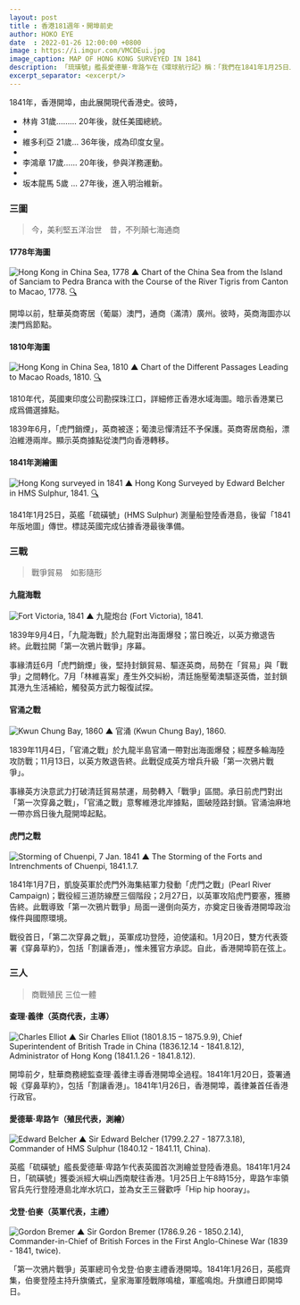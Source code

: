 ```yaml
---
layout: post
title : 香港181週年・開埠前史
author: HOKO EYE
date  : 2022-01-26 12:00:00 +0800
image : https://i.imgur.com/VMCDEui.jpg
image_caption: MAP OF HONG KONG SURVEYED IN 1841
description: 「琉璜號」艦長愛德華·卑路乍在《環球航行記》稱：「我們在1841年1月25日上午8時15分登上陸地……艦隊於26日到達，海軍陸戰隊登陸，在駐地升起英國國旗。司令官伯麥爵士在艦隊的其他軍官陪同下，在陸戰隊施放的禮炮和軍艦的隆隆炮聲中，正式佔領該島」。
excerpt_separator: <excerpt/>
---
```


1841年，香港開埠，由此展開現代香港史。彼時，

- 林肯 31歲……… 20年後，就任美國總統。
- 
- 維多利亞 21歲… 36年後，成為印度女皇。
- 
- 李鴻章 17歲…… 20年後，參與洋務運動。
- 
- 坂本龍馬 5歲 … 27年後，進入明治維新。

<excerpt/>

### 三圖

> 今，美利堅五洋治世 昔，不列顛七海通商

#### 1778年海圖

![Hong Kong in China Sea, 1778](https://i.imgur.com/q7sqFXh.jpg)
▲ Chart of the China Sea from the Island of Sanciam to Pedra Branca with the Course of the River Tigris from Canton to Macao, 1778. [🔍](https://nla.gov.au/nla.obj-230807888/view)

開埠以前，駐華英商寄居（葡屬）澳門，通商（滿清）廣州。彼時，英商海圖亦以澳門爲節點。

#### 1810年海圖

![Hong Kong in China Sea, 1810](https://i.imgur.com/MBpLY5F.jpg)
▲ Chart of the Different Passages Leading to Macao Roads, 1810. [🔍](https://upload.wikimedia.org/wikipedia/commons/b/b6/This_chart_of_the_different_passages_leading_to_Macao_Roads_LOC_88691655.jpg)

1810年代，英國東印度公司勘探珠江口，詳細修正香港水域海圖。暗示香港業已成爲備選據點。

1839年6月，「虎門銷煙」，英商被逐；葡澳忌憚清廷不予保護。英商寄居商船，漂泊維港兩岸。顯示英商據點從澳門向香港轉移。

#### 1841年測繪圖

![Hong Kong surveyed in 1841](https://i.imgur.com/VMCDEui.jpg)
▲ Hong Kong Surveyed by Edward Belcher in HMS Sulphur, 1841. [🔍](https://upload.wikimedia.org/wikipedia/commons/e/ee/Hong_Kong_Map_made_by_Edward_Belcher_in_1841.jpg)

1841年1月25日，英艦「硫磺號」(HMS Sulphur) 測量船登陸香港島，後留「1841年版地圖」傳世。標誌英國完成佔據香港最後準備。

### 三戰

> 戰爭貿易 如影隨形

#### 九龍海戰

![Fort Victoria, 1841](https://i.imgur.com/rJrAqnH.jpg)
▲ 九龍炮台 (Fort Victoria), 1841.

1839年9月4日，「九龍海戰」於九龍對出海面爆發；當日晚近，以英方撤退告終。此戰拉開「第一次鴉片戰爭」序幕。

事緣清廷6月「虎門銷煙」後，堅持封鎖貿易、驅逐英商，局勢在「貿易」與「戰爭」之間轉化。7月「林維喜案」產生外交糾紛，清廷施壓葡澳驅逐英僑，並封鎖其港九生活補給，觸發英方武力報復試探。

#### 官涌之戰

![Kwun Chung Bay, 1860](https://i.imgur.com/bhJXqU8.jpg)
▲ 官涌 (Kwun Chung Bay), 1860.

1839年11月4日，「官涌之戰」於九龍半島官涌一帶對出海面爆發；經歷多輪海陸攻防戰；11月13日，以英方敗退告終。此戰促成英方增兵升級「第一次鴉片戰爭」。

事緣英方決意武力打破清廷貿易禁運，局勢轉入「戰爭」區間。承日前虎門對出「第一次穿鼻之戰」，「官涌之戰」意奪維港北岸據點，圖破陸路封鎖。官涌油麻地一帶亦爲日後九龍開埠起點。

#### 虎門之戰

![Storming of Chuenpi, 7 Jan. 1841](https://i.imgur.com/wXYO6uA.jpg)
▲ The Storming of the Forts and Intrenchments of Chuenpi, 1841.1.7.

1841年1月7日，凱旋英軍於虎門外海集結軍力發動「虎門之戰」(Pearl River Campaign)；戰役經三道防線歷三個階段；2月27日，以英軍攻陷虎門要塞，獲勝告終。此戰導致「第一次鴉片戰爭」局面一邊倒向英方，亦奠定日後香港開埠政治條件與國際環境。

戰役首日，「第二次穿鼻之戰」，英軍成功登陸，迫使議和。1月20日，雙方代表簽署《穿鼻草約》，包括「割讓香港」，惟未獲官方承認。自此，香港開埠箭在弦上。

### 三人

> 商戰殖民 三位一體

#### 查理·義律（英商代表，主導）

![Charles Elliot](https://i.imgur.com/bYFi9dv.jpg)
▲ Sir Charles Elliot (1801.8.15 – 1875.9.9), Chief Superintendent of British Trade in China (1836.12.14 - 1841.8.12), Administrator of Hong Kong (1841.1.26 - 1841.8.12).

開埠前夕，駐華商務總監查理·義律主導香港開埠全過程。1841年1月20日，簽署通報《穿鼻草約》，包括「割讓香港」。1841年1月26日，香港開埠，義律兼首任香港行政官。

#### 愛德華·卑路乍（殖民代表，測繪）

![Edward Belcher](https://i.imgur.com/GE9UTOO.jpg)
▲ Sir Edward Belcher (1799.2.27 - 1877.3.18), Commander of HMS Sulphur (1840.12 - 1841.11, China).

英艦「硫磺號」艦長愛德華·卑路乍代表英國首次測繪並登陸香港島。1841年1月24日，「硫磺號」獲委派經大嶼山西南駛往香港。1月25日上午8時15分，卑路乍率領官兵先行登陸港島北岸水坑口，並為女王三聲歡呼「Hip hip hooray」。

#### 戈登·伯麥（英軍代表，主禮）

![Gordon Bremer](https://i.imgur.com/19GRUQx.jpg)
▲ Sir Gordon Bremer (1786.9.26 - 1850.2.14), Commander-in-Chief of British Forces in the First Anglo-Chinese War (1839 - 1841, twice).

「第一次鴉片戰爭」英軍總司令戈登·伯麥主禮香港開埠。1841年1月26日，英艦齊集，伯麥登陸主持升旗儀式，皇家海軍陸戰隊鳴槍，軍艦鳴炮。升旗禮日即開埠日。
